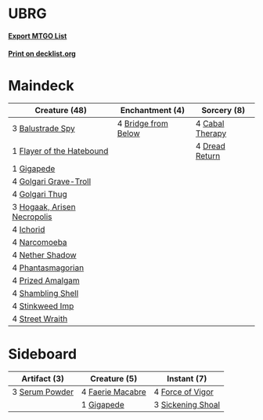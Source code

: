 # UBRG

#### [Export MTGO List](../collection/UBRG/UBRG.txt)
#### [Print on decklist.org](http://decklist.org/?deckmain=3%09Balustrade%20Spy%0A4%09Bridge%20from%20Below%0A4%09Cabal%20Therapy%0A4%09Dread%20Return%0A1%09Flayer%20of%20the%20Hatebound%0A1%09Gigapede%0A4%09Golgari%20Grave-Troll%0A4%09Golgari%20Thug%0A3%09Hogaak,%20Arisen%20Necropolis%0A4%09Ichorid%0A4%09Narcomoeba%0A4%09Nether%20Shadow%0A4%09Phantasmagorian%0A4%09Prized%20Amalgam%0A4%09Shambling%20Shell%0A4%09Stinkweed%20Imp%0A4%09Street%20Wraith&deckside=4%09Faerie%20Macabre%0A4%09Force%20of%20Vigor%0A1%09Gigapede%0A3%09Serum%20Powder%0A3%09Sickening%20Shoal)
# Maindeck

|                                            Creature (48)                                             |                                       Enchantment (4)                                        |                                       Sorcery (8)                                        |
|------------------------------------------------------------------------------------------------------|----------------------------------------------------------------------------------------------|------------------------------------------------------------------------------------------|
|3 [Balustrade Spy](http://gatherer.wizards.com/Pages/Card/Details.aspx?multiverseid=366464)           |4 [Bridge from Below](http://gatherer.wizards.com/Pages/Card/Details.aspx?multiverseid=136054)|4 [Cabal Therapy](http://gatherer.wizards.com/Pages/Card/Details.aspx?multiverseid=413625)|
|1 [Flayer of the Hatebound](http://gatherer.wizards.com/Pages/Card/Details.aspx?multiverseid=262853)  |                                                                                              |4 [Dread Return](http://gatherer.wizards.com/Pages/Card/Details.aspx?multiverseid=389491) |
|1 [Gigapede](http://gatherer.wizards.com/Pages/Card/Details.aspx?multiverseid=39578)                  |                                                                                              |                                                                                          |
|4 [Golgari Grave-Troll](http://gatherer.wizards.com/Pages/Card/Details.aspx?multiverseid=338406)      |                                                                                              |                                                                                          |
|4 [Golgari Thug](http://gatherer.wizards.com/Pages/Card/Details.aspx?multiverseid=292953)             |                                                                                              |                                                                                          |
|3 [Hogaak, Arisen Necropolis](http://gatherer.wizards.com/Pages/Card/Details.aspx?multiverseid=464151)|                                                                                              |                                                                                          |
|4 [Ichorid](http://gatherer.wizards.com/Pages/Card/Details.aspx?multiverseid=413635)                  |                                                                                              |                                                                                          |
|4 [Narcomoeba](http://gatherer.wizards.com/Pages/Card/Details.aspx?multiverseid=136140)               |                                                                                              |                                                                                          |
|4 [Nether Shadow](http://gatherer.wizards.com/Pages/Card/Details.aspx?multiverseid=669)               |                                                                                              |                                                                                          |
|4 [Phantasmagorian](http://gatherer.wizards.com/Pages/Card/Details.aspx?multiverseid=124472)          |                                                                                              |                                                                                          |
|4 [Prized Amalgam](http://gatherer.wizards.com/Pages/Card/Details.aspx?multiverseid=410014)           |                                                                                              |                                                                                          |
|4 [Shambling Shell](http://gatherer.wizards.com/Pages/Card/Details.aspx?multiverseid=292957)          |                                                                                              |                                                                                          |
|4 [Stinkweed Imp](http://gatherer.wizards.com/Pages/Card/Details.aspx?multiverseid=193870)            |                                                                                              |                                                                                          |
|4 [Street Wraith](http://gatherer.wizards.com/Pages/Card/Details.aspx?multiverseid=442097)            |                                                                                              |                                                                                          |


# Sideboard

|                                      Artifact (3)                                      |                                       Creature (5)                                        |                                        Instant (7)                                        |
|----------------------------------------------------------------------------------------|-------------------------------------------------------------------------------------------|-------------------------------------------------------------------------------------------|
|3 [Serum Powder](http://gatherer.wizards.com/Pages/Card/Details.aspx?multiverseid=48920)|4 [Faerie Macabre](http://gatherer.wizards.com/Pages/Card/Details.aspx?multiverseid=201822)|4 [Force of Vigor](http://gatherer.wizards.com/Pages/Card/Details.aspx?multiverseid=464113)|
|                                                                                        |1 [Gigapede](http://gatherer.wizards.com/Pages/Card/Details.aspx?multiverseid=39578)       |3 [Sickening Shoal](http://gatherer.wizards.com/Pages/Card/Details.aspx?multiverseid=74127)|

